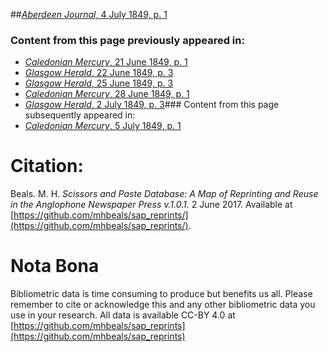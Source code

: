 ##[*Aberdeen Journal*, 4 July 1849, p. 1](https://mhbeals.github.io/sap_html/Aberdeen-Journal/Aberdeen-Journal-4-July-1849-p-1)

### Content from this page previously appeared in:
+ [*Caledonian Mercury*, 21 June 1849, p. 1](https://mhbeals.github.io/sap_html/Caledonian-Mercury/Caledonian-Mercury-21-June-1849-p-1)
+ [*Glasgow Herald*, 22 June 1849, p. 3](https://mhbeals.github.io/sap_html/Glasgow-Herald/Glasgow-Herald-22-June-1849-p-3)
+ [*Glasgow Herald*, 25 June 1849, p. 3](https://mhbeals.github.io/sap_html/Glasgow-Herald/Glasgow-Herald-25-June-1849-p-3)
+ [*Caledonian Mercury*, 28 June 1849, p. 1](https://mhbeals.github.io/sap_html/Caledonian-Mercury/Caledonian-Mercury-28-June-1849-p-1)
+ [*Glasgow Herald*, 2 July 1849, p. 3](https://mhbeals.github.io/sap_html/Glasgow-Herald/Glasgow-Herald-2-July-1849-p-3)### Content from this page subsequently appeared in:
+ [*Caledonian Mercury*, 5 July 1849, p. 1](https://mhbeals.github.io/sap_html/Caledonian-Mercury/Caledonian-Mercury-5-July-1849-p-1)
                    
# Citation: 

Beals. M. H. *Scissors and Paste Database: A Map of Reprinting and Reuse in the Anglophone Newspaper Press v.1.0.1.* 2 June 2017. Available at [https://github.com/mhbeals/sap_reprints/](https://github.com/mhbeals/sap_reprints/). 
                    
# Nota Bona

Bibliometric data is time consuming to produce but benefits us all. Please remember to cite or acknowledge this and any other bibliometric data you use in your research. All data is available CC-BY 4.0 at [https://github.com/mhbeals/sap_reprints](https://github.com/mhbeals/sap_reprints)